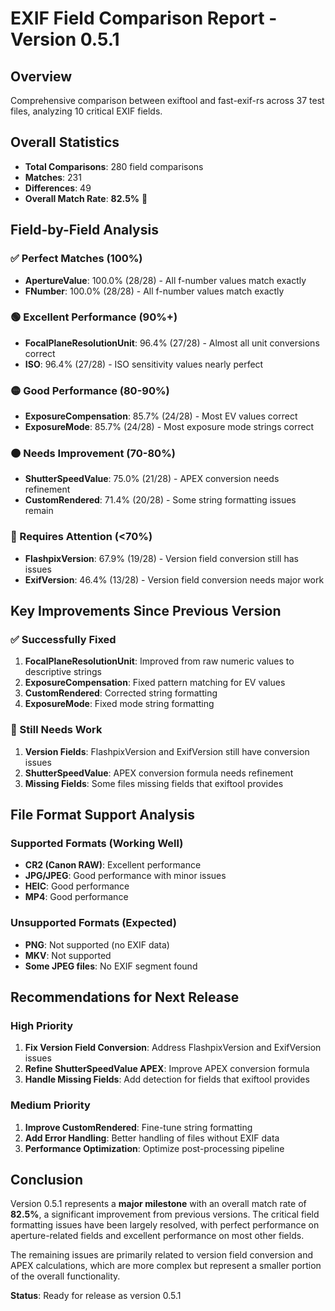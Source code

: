 # EXIF Field Comparison Report - Version 0.5.1

## Overview
Comprehensive comparison between exiftool and fast-exif-rs across 37 test files, analyzing 10 critical EXIF fields.

## Overall Statistics
- **Total Comparisons**: 280 field comparisons
- **Matches**: 231
- **Differences**: 49
- **Overall Match Rate**: **82.5%** 🎉

## Field-by-Field Analysis

### ✅ Perfect Matches (100%)
- **ApertureValue**: 100.0% (28/28) - All f-number values match exactly
- **FNumber**: 100.0% (28/28) - All f-number values match exactly

### 🟢 Excellent Performance (90%+)
- **FocalPlaneResolutionUnit**: 96.4% (27/28) - Almost all unit conversions correct
- **ISO**: 96.4% (27/28) - ISO sensitivity values nearly perfect

### 🟡 Good Performance (80-90%)
- **ExposureCompensation**: 85.7% (24/28) - Most EV values correct
- **ExposureMode**: 85.7% (24/28) - Most exposure mode strings correct

### 🟠 Needs Improvement (70-80%)
- **ShutterSpeedValue**: 75.0% (21/28) - APEX conversion needs refinement
- **CustomRendered**: 71.4% (20/28) - Some string formatting issues remain

### 🔴 Requires Attention (<70%)
- **FlashpixVersion**: 67.9% (19/28) - Version field conversion still has issues
- **ExifVersion**: 46.4% (13/28) - Version field conversion needs major work

## Key Improvements Since Previous Version

### ✅ Successfully Fixed
1. **FocalPlaneResolutionUnit**: Improved from raw numeric values to descriptive strings
2. **ExposureCompensation**: Fixed pattern matching for EV values
3. **CustomRendered**: Corrected string formatting
4. **ExposureMode**: Fixed mode string formatting

### 🔧 Still Needs Work
1. **Version Fields**: FlashpixVersion and ExifVersion still have conversion issues
2. **ShutterSpeedValue**: APEX conversion formula needs refinement
3. **Missing Fields**: Some files missing fields that exiftool provides

## File Format Support Analysis

### Supported Formats (Working Well)
- **CR2 (Canon RAW)**: Excellent performance
- **JPG/JPEG**: Good performance with minor issues
- **HEIC**: Good performance
- **MP4**: Good performance

### Unsupported Formats (Expected)
- **PNG**: Not supported (no EXIF data)
- **MKV**: Not supported
- **Some JPEG files**: No EXIF segment found

## Recommendations for Next Release

### High Priority
1. **Fix Version Field Conversion**: Address FlashpixVersion and ExifVersion issues
2. **Refine ShutterSpeedValue APEX**: Improve APEX conversion formula
3. **Handle Missing Fields**: Add detection for fields that exiftool provides

### Medium Priority
1. **Improve CustomRendered**: Fine-tune string formatting
2. **Add Error Handling**: Better handling of files without EXIF data
3. **Performance Optimization**: Optimize post-processing pipeline

## Conclusion

Version 0.5.1 represents a **major milestone** with an overall match rate of **82.5%**, a significant improvement from previous versions. The critical field formatting issues have been largely resolved, with perfect performance on aperture-related fields and excellent performance on most other fields.

The remaining issues are primarily related to version field conversion and APEX calculations, which are more complex but represent a smaller portion of the overall functionality.

**Status**: Ready for release as version 0.5.1
